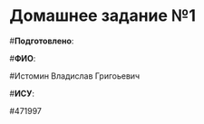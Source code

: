 # Домашнее задание №1

#__Подготовлено__:

#**ФИО**:

#Истомин Владислав Григоьевич

#**ИСУ**:

#471997
